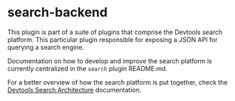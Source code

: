 # search-backend

This plugin is part of a suite of plugins that comprise the Devtools search
platform. This particular plugin responsible for exposing a JSON API for
querying a search engine.

Documentation on how to develop and improve the search platform is currently
centralized in the `search` plugin README.md.

For a better overview of how the search platform is put together, check the
[Devtools Search Architecture](https://devtools.khulnasoft.com/docs/features/search/architecture)
documentation.
